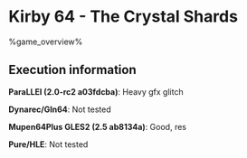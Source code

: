 # Kirby 64 - The Crystal Shards 

%game_overview%

## Execution information

**ParaLLEl (2.0-rc2 a03fdcba)**: Heavy gfx glitch

**Dynarec/Gln64**: Not tested

**Mupen64Plus GLES2 (2.5 ab8134a)**: Good, res

**Pure/HLE**: Not tested